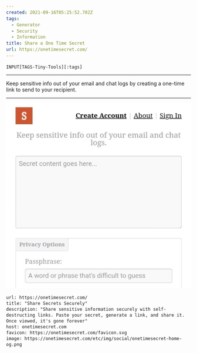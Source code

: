 ```yaml
---
created: 2021-09-16T05:25:52.702Z
tags: 
  - Generator
  - Security
  - Information
title: Share a One Time Secret
url: https://onetimesecret.com/
---
```

```meta-bind
INPUT[TAGS-Tiny-Tools][:tags]
```

___
Keep sensitive info out of your email and chat logs by creating a one-time link to send to your recipient.
___

![](_attachments/share-a-one-time-secret.jpg)

```cardlink
url: https://onetimesecret.com/
title: "Share Secrets Securely"
description: "Share sensitive information securely with self-destructing links. Paste your secret, generate a link, and share it. Once viewed, it's gone forever"
host: onetimesecret.com
favicon: https://onetimesecret.com/favicon.svg
image: https://onetimesecret.com/etc/img/social/onetimesecret-home-og.png
```

